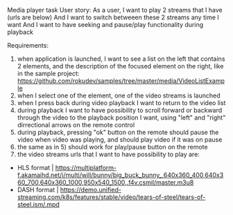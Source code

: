 Media player task
User story:
As a user,
I want to play 2 streams that I have (urls are below)
And I want to switch betweeen these 2 streams any time I want
And I want to have seeking and pause/play functionality during playback



Requirements:
1) when application is launched, I want to see a list on the left that contains 2 elements, and the description of the focused element on the right, like in the sample project: https://github.com/rokudev/samples/tree/master/media/VideoListExample
2) when I select one of the element, one of the video streams is launched
3) when I press back during video playback I want to return to the video list
4) during playback I want to have possibility to scroll forward or backward through the video to the playback position I want, using "left" and "right" dirrectional arrows on the remote control
5) during playback, pressing "ok" button on the remote should pause the video when video was playing, and should play video if it was on pause
6) the same as in 5) should work for play/pause button on the remote
7) the video streams urls that I want to have possibility to play are:
- HLS format | https://multiplatform-f.akamaihd.net/i/multi/will/bunny/big_buck_bunny_,640x360_400,640x360_700,640x360_1000,950x540_1500,.f4v.csmil/master.m3u8
- DASH format | https://demo.unified-streaming.com/k8s/features/stable/video/tears-of-steel/tears-of-steel.ism/.mpd